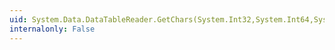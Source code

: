 ```yaml
---
uid: System.Data.DataTableReader.GetChars(System.Int32,System.Int64,System.Char[],System.Int32,System.Int32)
internalonly: False
---
```


